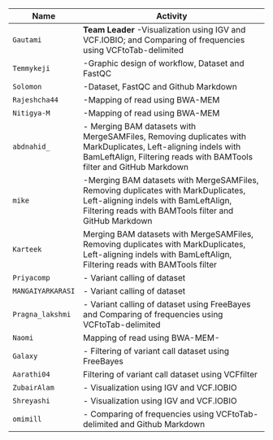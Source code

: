| Name | Activity | 
| --- | ------------ |
| `Gautami` | **Team Leader** -Visualization using IGV and VCF.IOBIO; and Comparing of frequencies using VCFtoTab-delimited |  
| `Temmykeji` |  -Graphic design of workflow, Dataset and FastQC |  
| `Solomon` |  -Dataset, FastQC and Github Markdown |  
| `Rajeshcha44` |  -Mapping of read using BWA-MEM |  
| `Nitigya-M` | -Mapping of read using BWA-MEM  |  
| `abdnahid_` | - Merging BAM datasets with MergeSAMFiles, Removing duplicates with MarkDuplicates, Left-aligning indels with BamLeftAlign, Filtering reads with BAMTools filter and GitHub Markdown |  
| `mike` | -Merging BAM datasets with MergeSAMFiles, Removing duplicates with MarkDuplicates, Left-aligning indels with BamLeftAlign, Filtering reads with BAMTools filter and GitHub Markdown |
| `Karteek` | Merging BAM datasets with MergeSAMFiles, Removing duplicates with MarkDuplicates, Left-aligning indels with BamLeftAlign, Filtering reads with BAMTools filter |  
| `Priyacomp` |  - Variant calling of dataset |  
| `MANGAIYARKARASI` | - Variant calling of dataset |  
| `Pragna_lakshmi` |  - Variant calling of dataset using FreeBayes and Comparing of frequencies using VCFtoTab-delimited |  
| `Naomi` | Mapping of read using BWA-MEM- |  
| `Galaxy` |  - Filtering of variant call dataset using FreeBayes |  
| `Aarathi04` | Filtering of variant call dataset using VCFfilter |  
| `ZubairAlam` | - Visualization using IGV and VCF.IOBIO |  
| `Shreyashi` |  - Visualization using IGV and VCF.IOBIO |  
| `omimill` | - Comparing of frequencies using VCFtoTab-delimited and Github Markdown |  



